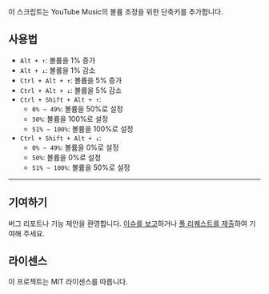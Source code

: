 이 스크립트는 YouTube Music의 볼륨 조정을 위한 단축키를 추가합니다.

## 사용법

- `Alt + ↑`: 볼륨을 1% 증가
- `Alt + ↓`: 볼륨을 1% 감소
- `Ctrl + Alt + ↑`: 볼륨을 5% 증가
- `Ctrl + Alt + ↓`: 볼륨을 5% 감소
- `Ctrl + Shift + Alt + ↑`:
  - `0% ~ 49%`: 볼륨을 50%로 설정
  - `50%`: 볼륨을 100%로 설정
  - `51% ~ 100%`: 볼륨을 100%로 설정
- `Ctrl + Shift + Alt + ↓`:
  - `0% ~ 49%`: 볼륨을 0%로 설정
  - `50%`: 볼륨을 0%로 설정
  - `51% ~ 100%`: 볼륨을 50%로 설정

---

## 기여하기

버그 리포트나 기능 제안을 환영합니다. [이슈를 보고](https://github.com/yossy17/YouTube_Music_volume_control_shortcut_added/issues)하거나 [풀 리퀘스트를 제출](https://github.com/yossy17/YouTube_Music_volume_control_shortcut_added/pulls)하여 기여해 주세요.

## 라이센스

이 프로젝트는 MIT 라이센스를 따릅니다.
